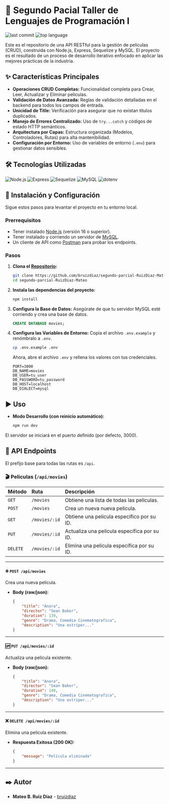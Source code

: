 # 🎥 Segundo Pacial Taller de Lenguajes de Programación I

<p align="left">
  <img src="https://img.shields.io/github/last-commit/bruizdiaz/segundo-parcial-RuizDiaz-Mateo?style=for-the-badge&logo=github&label=last%20commit&color=blue" alt="last commit">
  <img src="https://img.shields.io/github/languages/top/bruizdiaz/segundo-parcial-RuizDiaz-Mateo?style=for-the-badge" alt="top language">
</p>

Este es el repositorio de una API RESTful para la gestión de peliculas (CRUD), construida con Node.js, Express, Sequelize y MySQL. El proyecto es el resultado de un proceso de desarrollo iterativo enfocado en aplicar las mejores prácticas de la industria.

## ✨ Características Principales

-   **Operaciones CRUD Completas:** Funcionalidad completa para Crear, Leer, Actualizar y Eliminar peliculas.
-   **Validación de Datos Avanzada:** Reglas de validación detalladas en el backend para todos los campos de entrada.
-   **Unicidad de Title:** Verificación para asegurar que no existan titulos duplicados.
-   **Manejo de Errores Centralizado:** Uso de `try...catch` y códigos de estado HTTP semánticos.
-   **Arquitectura por Capas:** Estructura organizada (Modelos, Controladores, Rutas) para alta mantenibilidad.
-   **Configuración por Entorno:** Uso de variables de entorno (`.env`) para gestionar datos sensibles.

## 🛠️ Tecnologías Utilizadas

<p align="left">
  <img src="https://img.shields.io/badge/Node.js-339933?style=for-the-badge&logo=nodedotjs&logoColor=white" alt="Node.js">
  <img src="https://img.shields.io/badge/express.js-%23404d59.svg?style=for-the-badge&logo=express&logoColor=white" alt="Express">
  <img src="https://img.shields.io/badge/Sequelize-52B0E7?style=for-the-badge&logo=sequelize&logoColor=white" alt="Sequelize">
  <img src="https://img.shields.io/badge/MySQL-4479A1?style=for-the-badge&logo=mysql&logoColor=white" alt="MySQL">
  <img src="https://img.shields.io/badge/dotenv-ECA92C?style=for-the-badge&logo=dotenv&logoColor=black" alt="dotenv">
</p>

## 🚀 Instalación y Configuración

Sigue estos pasos para levantar el proyecto en tu entorno local.

### Prerrequisitos

-   Tener instalado [Node.js](https://nodejs.org/) (versión 16 o superior).
-   Tener instalado y corriendo un servidor de [MySQL](https://www.mysql.com/).
-   Un cliente de API como [Postman](https://www.postman.com/) para probar los endpoints.

### Pasos

1.  **Clona el [Repositorio](https://github.com/bruizdiaz/segundo-parcial-RuizDiaz-Mateo.git):**
    ```bash
    git clone https://github.com/bruizdiaz/segundo-parcial-RuizDiaz-Mateo.git
    cd segundo-parcial-RuizDiaz-Mateo
    ```

2.  **Instala las dependencias del proyecto:**
    ```bash
    npm install
    ```

3.  **Configura la Base de Datos:**
    Asegúrate de que tu servidor MySQL esté corriendo y crea una base de datos.
    ```sql
    CREATE DATABASE movies;
    ```

4.  **Configura las Variables de Entorno:**
    Copia el archivo `.env.example` y renómbralo a `.env`.
    ```bash
    cp .env.example .env
    ```
    Ahora, abre el archivo `.env` y rellena los valores con tus credenciales.
    ```env
    PORT=3000
    DB_NAME=movies
    DB_USER=tu_user
    DB_PASSWORD=tu_password
    DB_HOST=localhost
    DB_DIALECT=mysql
    ```

## ▶️ Uso

-   **Modo Desarrollo (con reinicio automático):**
    ```bash
    npm run dev
    ```

El servidor se iniciará en el puerto definido (por defecto, 3000).

## 📡 API Endpoints

El prefijo base para todas las rutas es `/api`.

### 🎬 Peliculas (`/api/movies`)

| Método | Ruta | Descripción |
| :--- | :--- | :--- |
| `GET` | `/movies` | Obtiene una lista de todas las peliculas. |
| `POST` | `/movies` | Crea un nueva nueva pelicula. |
| `GET` | `/movies/:id` | Obtiene una pelicula específico por su ID. |
| `PUT` | `/movies/:id` | Actualiza una pelicula específica por su ID. |
| `DELETE`| `/movies/:id` | Elimina una pelicula específica por su ID. |

---

#### ➕ `POST /api/movies`
Crea una nueva pelicula.
-   **Body (raw/json):**
    ```json
    {
        "title": "Anora",
        "director": "Sean Baker",
        "duration": 139,
        "genre": "Drama, Comedia Cinematografica",
        "description": "Una estríper..."
    }
    ```

---

#### 🆙 `PUT /api/movies/:id`
Actualiza una pelicula existente.
-   **Body (raw/json):**
    ```json
    {
        "title": "Anora",
        "director": "Sean Baker",
        "duration": 140,
        "genre": "Drama, Comedia Cinematografica",
        "description": "Una estríper..."
    }
    ```

---

#### ❌ `DELETE /api/movies/:id`
Elimina una pelicula existente.
-   **Respuesta Exitosa (200 OK):**
    ```json
    {
        "message": "Película eliminada"
    }
    ```

---

## ✒️ Autor

-   **Mateo B. Ruiz Diaz** - [bruizdiaz](https://github.com/bruizdiaz)
